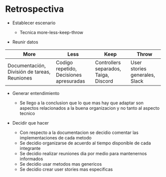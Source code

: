 # Retrospectiva

* Establecer escenario

  -  Tecnica more-less-keep-throw
    
* Reunir datos


 | More | Less | Keep | Throw |
 | ---- | ---- | ---- | ---- |
 | Documentación, División de tareas, Reuniones | Codigo repetido, Decisiones apresuradas | Controllers separados, Taiga, Discord | User stories generales, Slack |
 
 * Generar entendimiento
 
 	- Se llego a la conclusion que lo que mas hay que adaptar son aspectos relacionados a la buena organizacion y no tanto al aspecto tecnico

* Decidir que hacer

    - Con respecto a la documentacion se decidio comentar las implementaciones de cada metodo
    - Se decidio organizarse de acuerdo al tiempo disponible de cada integrante
    - Se decidio realizar reuniones dia por medio para mantenernos informados
    - Se decidio usar metodos mas genericos
    - Se decidio crear user stories mas especificas